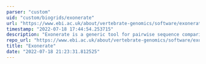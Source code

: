 ```yaml
---
parser: "custom"
uid: "custom/biogrids/exonerate"
url: "https://www.ebi.ac.uk/about/vertebrate-genomics/software/exonerate"
timestamp: "2022-07-18 17:44:54.253715"
description: "Exonerate is a generic tool for pairwise sequence comparison. It allows you to align sequences using a many alignment models, either exhaustive dynamic programming or a variety of heuristics."
repo_url: "https://www.ebi.ac.uk/about/vertebrate-genomics/software/exonerate"
title: "Exonerate"
date: "2022-07-18 21:23:31.812525"
---
```

